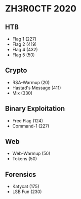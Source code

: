 # ZH3R0CTF 2020

## HTB
- Flag 1 (227)
- Flag 2 (419)
- Flag 4 (432)
- Flag 5 (50)

## Crypto
- RSA-Warmup (20)
- Hastad's Message (411)
- Mix (330)

## Binary Exploitation
- Free Flag (124)
- Command-1 (227)

## Web
- Web-Warmup (50)
- Tokens (50)

## Forensics
- Katycat (175)
- LSB Fun (230)
